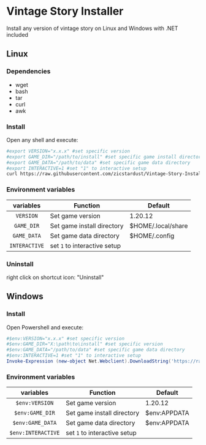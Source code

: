 # Vintage Story Installer
Install any version of vintage story on Linux and Windows with .NET included

## Linux
### Dependencies
- wget
- bash
- tar
- curl
- awk
### Install
Open any shell and execute:
```bash
#export VERSION="x.x.x" #set specific version
#export GAME_DIR="/path/to/install" #set specific game install directory
#export GAME_DATA="/path/to/data" #set specific game data directory
#export INTERACTIVE=1 #set "1" to interactive setup
curl https://raw.githubusercontent.com/zicstardust/Vintage-Story-Installer/main/install.sh > /tmp/vs_installer.sh; bash /tmp/vs_installer.sh; rm -f /tmp/vs_installer.sh
```


### Environment variables

| variables | Function | Default |
| :----: | --- | --- |
| `VERSION` | Set game version | 1.20.12 |
| `GAME_DIR` | Set game install directory | $HOME/.local/share |
| `GAME_DATA` | Set game data directory | $HOME/.config |
| `INTERACTIVE` | set `1` to interactive setup | |

### Uninstall
right click on shortcut icon: "Uninstall"

## Windows
### Install
Open Powershell and execute:
```powershell
#$env:VERSION="x.x.x" #set specific version
#$env:GAME_DIR="X:\path\to\install" #set specific version
#$env:GAME_DATA="/path/to/data" #set specific game data directory
#$env:INTERACTIVE=1 #set "1" to interactive setup
Invoke-Expression (new-object Net.Webclient).DownloadString('https://raw.githubusercontent.com/zicstardust/Vintage-Story-Installer/refs/heads/main/install.ps1')
```

### Environment variables

| variables | Function | Default |
| :----: | --- | --- |
| `$env:VERSION` | Set game version | 1.20.12 |
| `$env:GAME_DIR` | Set game install directory | $env:APPDATA |
| `$env:GAME_DATA` | Set game data directory | $env:APPDATA |
| `$env:INTERACTIVE` | set `1` to interactive setup | |
